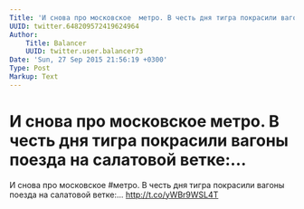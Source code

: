 ```yaml
---
Title: 'И снова про московское  метро. В честь дня тигра покрасили вагоны поезда на салатовой ветке:...'
UUID: twitter.648209572419624964
Author:
    Title: Balancer
    UUID: twitter.user.balancer73
Date: 'Sun, 27 Sep 2015 21:56:19 +0300'
Type: Post
Markup: Text
---
```


# И снова про московское  метро. В честь дня тигра покрасили вагоны поезда на салатовой ветке:...

И снова про московское  #метро. В честь дня тигра покрасили
вагоны поезда на салатовой ветке:... http://t.co/yWBr9WSL4T